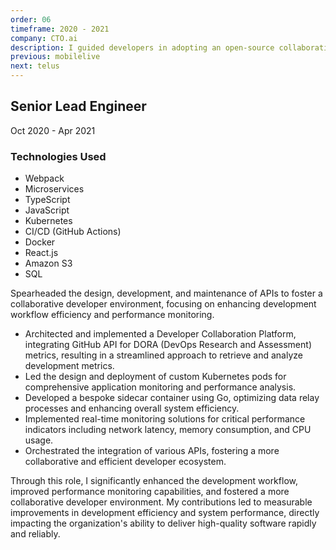 ```yaml
---
order: 06
timeframe: 2020 - 2021
company: CTO.ai
description: I guided developers in adopting an open-source collaboration model, built a GitHub application for data integration, and implemented automated quality control across projects.
previous: mobilelive
next: telus
---
```


<!-- markdownlint-disable MD041 -->
## Senior Lead Engineer

Oct 2020 - Apr 2021

### Technologies Used

- Webpack
- Microservices
- TypeScript
- JavaScript
- Kubernetes
- CI/CD (GitHub Actions)
- Docker
- React.js
- Amazon S3
- SQL

Spearheaded the design, development, and maintenance of APIs to foster a collaborative developer environment, focusing on enhancing development workflow efficiency and performance monitoring.

- Architected and implemented a Developer Collaboration Platform, integrating GitHub API for DORA (DevOps Research and Assessment) metrics, resulting in a streamlined approach to retrieve and analyze development metrics.
- Led the design and deployment of custom Kubernetes pods for comprehensive application monitoring and performance analysis.
- Developed a bespoke sidecar container using Go, optimizing data relay processes and enhancing overall system efficiency.
- Implemented real-time monitoring solutions for critical performance indicators including network latency, memory consumption, and CPU usage.
- Orchestrated the integration of various APIs, fostering a more collaborative and efficient developer ecosystem.

Through this role, I significantly enhanced the development workflow, improved performance monitoring capabilities, and fostered a more collaborative developer environment. My contributions led to measurable improvements in development efficiency and system performance, directly impacting the organization's ability to deliver high-quality software rapidly and reliably.
